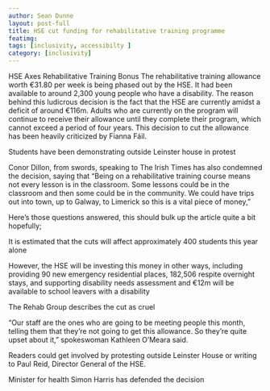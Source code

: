 ```yaml
---
author: Sean Dunne
layout: post-full
title: HSE cut funding for rehabilitative training programme
featimg: 
tags: [inclusivity, accessibilty ]
category: [inclusivity]
---
```


HSE Axes Rehabilitative Training Bonus The rehabilitative training allowance worth €31.80 per week is being phased out by the HSE. It had been available to around 2,300 young people who have a disability. The reason behind this ludicrous decision is the fact that the HSE are currently amidst a deficit of around €116m. Adults who are currently on the program will continue to receive their allowance until they complete their program, which cannot exceed a period of four years. This decision to cut the allowance has been heavily criticized by Fianna Fáil.
 
Students have been demonstrating outside Leinster house in protest
 
Conor Dillon, from swords, speaking to The Irish Times has also condemned the decision, saying that “Being on a rehabilitative training course means not every lesson is in the classroom. Some lessons could be in the classroom and then some could be in the community. We could have trips out into town, up to Galway, to Limerick so this is a vital piece of money,”

Here’s those questions answered, this should bulk up the article quite a bit hopefully;

It is estimated that the cuts will affect approximately 400 students this year alone
 
However, the HSE will be investing this money in other ways, including providing 90 new emergency residential places, 182,506 respite overnight stays, and supporting disability needs assessment and €12m will be available to school leavers with a disability

The Rehab Group describes the cut as cruel

“Our staff are the ones who are going to be meeting people this month, telling them that they’re not going to get this allowance. So they’re quite upset about it,” spokeswoman Kathleen O’Meara said.

Readers could get involved by protesting outside Leinster House or writing to Paul Reid, Director General of the HSE.

Minister for health Simon Harris has defended the decision
